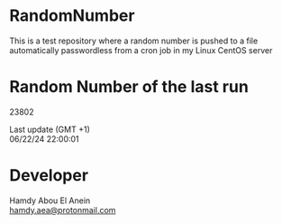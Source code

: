 # RandomNumber    
This is a test repository where a random number is pushed to a file automatically passwordless from a cron job in my Linux CentOS server    
# Random Number of the last run   
23802
      
Last update (GMT +1)    
06/22/24 22:00:01
# Developer    
Hamdy Abou El Anein   
hamdy.aea@protonmail.com
